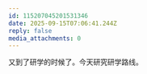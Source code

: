 ```yaml
---
id: 115207045201531346
date: 2025-09-15T07:06:41.244Z
reply: false
media_attachments: 0
---
```


<p>又到了研学的时候了。今天研究研学路线。</p>
